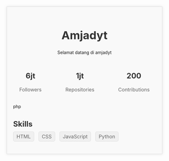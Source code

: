 
  <style>
   .profile-container {
    max-width: 800px;
    margin: 40px auto;
    padding: 20px;
    background-color: #f9f9f9;
    border: 1px solid #ddd;
    box-shadow: 0 0 10px rgba(0, 0, 0, 0.1);
   }

   .profile-header {
    text-align: center;
    margin-bottom: 20px;
   }

   .profile-header h1 {
    font-size: 36px;
    font-weight: bold;
    color: #333;
   }

   .profile-stats {
    display: flex;
    justify-content: space-between;
    margin-bottom: 20px;
   }

   .stat {
    text-align: center;
    margin: 0 20px;
   }

   .stat h2 {
    font-size: 24px;
    font-weight: bold;
    color: #333;
   }

   .stat p {
    font-size: 16px;
    color: #666;
   }

   .profile-bio {
    margin-bottom: 20px;
   }

   .profile-skills {
    margin-bottom: 20px;
   }

   .profile-skills h2 {
    font-size: 24px;
    font-weight: bold;
    color: #333;
    margin-bottom: 10px;
   }

   .profile-skills ul {
    list-style: none;
    padding: 0;
    margin: 0;
   }

   .profile-skills li {
    display: inline-block;
    margin-right: 10px;
    padding: 5px 10px;
    background-color: #f0f0f0;
    border: 1px solid #ddd;
    border-radius: 5px;
    font-size: 16px;
    color: #666;
   }
  </style>
 </head>
 <body>
  <div class="profile-container">
   <div class="profile-header">
    <h1>Amjadyt</h1>
    <p>Selamat datang di amjadyt</p>
   </div>
   <div class="profile-stats">
    <div class="stat">
     <h2>6jt</h2>
     <p>Followers</p>
    </div>
    <div class="stat">
     <h2>1jt</h2>
     <p>Repositories</p>
    </div>
    <div class="stat">
     <h2>200</h2>
     <p>Contributions</p>
    </div>
   </div>
   <div class="profile-bio">
    <p>php</p>
   </div>
   <div class="profile-skills">
    <h2>Skills</h2>
    <ul>
     <li>HTML</li>
     <li>CSS</li>
     <li>JavaScript</li>
     <li>Python</li>
    </ul>
   </div>
  </div>
